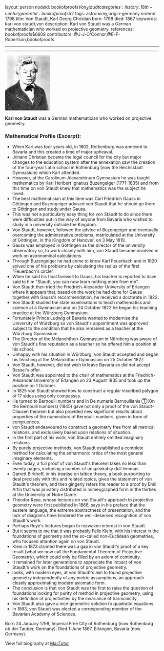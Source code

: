 layout: person
nodeid: bookofproofs$Von_Staudt
categories: history,18th-century
parentid: bookofproofs$52
tags: astronomy,origin-germany
orderid: 1798
title: Von Staudt, Karl Georg Christian
born: 1798
died: 1867
keywords: karl von staudt,von
description: Karl von Staudt was a German mathematician who worked on projective geometry.
references: bookofproofs$6909
contributors: @J-J-O'Connor,@E-F-Robertson,bookofproofs

---



---

![Von_Staudt.jpg](https://github.com/bookofproofs/bookofproofs.github.io/blob/main/_sources/_assets/images/portraits/Von_Staudt.jpg?raw=true)

**Karl von Staudt** was a German mathematician who worked on projective geometry.

### Mathematical Profile (Excerpt):
* When Karl was four years old, in 1802, Rothenburg was annexed to Bavaria and this created a time of major upheaval.
* Johann Christian became the legal council for the city but major changes to the education system after the annexation saw the creation of the four-year Latin school in Rothenburg (now the Reichsstadt Gymnasium) which Karl attended.
* However, at the Carolinum-Alexandrinum Gymnasium he was taught mathematics by Karl Heribert Ignatius Buzengeiger (1771-1835) and from this time on von Staudt knew that mathematics was the subject he loved.
* The best mathematician at this time was Carl Friedrich Gauss in Göttingen and Buzengeiger advised von Staudt that he should go there to Göttingen and study under Gauss.
* This was not a particularly easy thing for von Staudt to do since there were difficulties put in the way of anyone from Bavaria who wished to study in a university outside the Kingdom.
* Von Staudt, however, followed the advice of Buzengeiger and eventually overcoming the administrative problems, matriculated at the University of Göttingen, in the Kingdom of Hanover, on 3 May 1819.
* Gauss was employed in Göttingen as the director of the university observatory so, to work closely with him, von Staudt became involved in work on astronomical calculations.
* Through Buzengeiger he had come to know Karl Feuerbach and in 1820 solved one of his problems by calculating the radius of the first "Feuerbach's circle".
* When he said his final farewell to Gauss, his teacher is reported to have said to him "Staudt, you can now learn nothing more from me".
* Von Staudt then tried the Friedrich-Alexander University of Erlangen where it appears that, based on the work he had done for Gauss together with Gauss's recommendation, he received a doctorate in 1822.
* Von Staudt studied the state examinations to teach mathematics and science at a Gymnasium and on 24 October 1822 he began his teaching practice at the Würzburg Gymnasium.
* Fortunately Prince Ludwig of Bavaria wanted to modernise the University of Würzburg so von Staudt's appointment was approved subject to the condition that he also remained as a teacher at the Würzburg Gymnasium.
* The Director of the Melanchthon-Gymnasium in Nürnberg was aware of von Staudt's fine reputation as a teacher so he offered him a position at his school.
* Unhappy with his situation in Würzburg, von Staudt accepted and began his teaching at the Melanchthon-Gymnasium on 25 October 1827.
* Von Staudt, however, did not wish to leave Bavaria so did not accept Bessel's offer.
* Von Staudt was appointed to the chair of mathematics at the Friedrich-Alexander University of Erlangen on 23 August 1835 and took up the position on 1 October.
* In 1825 von Staudt showed how to construct a regular inscribed polygon of 17 sides using only compasses.
* He turned to Bernoulli numbers and in De numeris Bernoullianis Ⓣ(On the Bernoulli numbers) (1845) gave not only a proof of the von Staudt-Clausen theorem but also provided new significant results about properties of the numerators of Bernoulli numbers, given in form of congruences.
* von Staudt endeavoured to construct a geometry free from all metrical relations, and exclusively based upon relations of situation.
* In the first part of his work, von Staudt entirely omitted imaginary relations.
* By purely projective methods, von Staudt established a complete method for calculating the anharmonic ratios of the most general imaginary elements.
* Even today, a full proof of von Staudt's theorem takes no less than twenty pages, including a number of unspeakably dull lemmas.
* Garrett Birkhoff, in his treatise on lattice theory, a book purporting to deal precisely with this and related topics, gives the statement of von Staudt's theorem, and then gingerly refers the reader to a proof by Emil Artin that was privately distributed in mimeographed form in the thirties at the University of Notre Dame.
* Theodor Reye, whose lectures on von Staudt's approach to projective geometry were first published in 1866, says in his preface that the austere language, the extreme abstractness of presentation, and the lack of diagrams have hindered the well-deserved recognition of von Staudt's work.
* Perhaps Reye's lectures began to reawaken interest in von Staudt.
* But it seems to me that it was probably Felix Klein, with his interest in the foundations of geometry and the so-called non-Euclidean geometries, who focused attention again on von Staudt.
* Klein in 1873 claimed there was a gap in von Staudt's proof of a key result (what we now call the Fundamental Theorem of Projective Geometry), which could only be filled by an axiom of continuity.
* It remained for later generations to appreciate the impact of von Staudt's work on the foundations of projective geometry.
* looks, with modern eyes, at von Staudt's aim to found projective geometry independently of any metric assumptions, an approach closely approximating modern axiomatic form.
* The conclusion is that von Staudt was the first to raise the question of foundations looking for purity of method in projective geometry, using his definition of projectivities by the invariance of harmonicity.
* Von Staudt also gave a nice geometric solution to quadratic equations.
* In 1863, von Staudt was elected a corresponding member of the Bavarian Academy of Sciences.

Born 24 January 1798, Imperial Free City of Rothenburg (now Rothenburg ob der Tauber, Germany). Died 1 June 1867, Erlangen, Bavaria (now Germany).

View full biography at [MacTutor](https://mathshistory.st-andrews.ac.uk/Biographies/Von_Staudt/)
